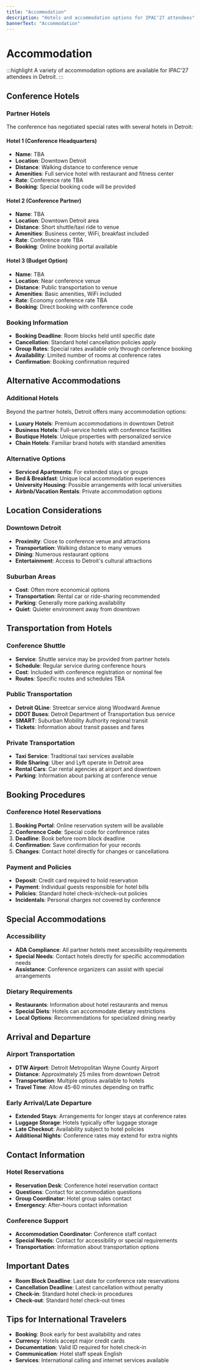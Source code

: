 ```yaml
---
title: "Accommodation"
description: "Hotels and accommodation options for IPAC'27 attendees"
bannerText: "Accommodation"
---
```


# Accommodation

:::highlight
A variety of accommodation options are available for IPAC'27 attendees in Detroit.
:::

## Conference Hotels

### Partner Hotels

The conference has negotiated special rates with several hotels in Detroit:

#### Hotel 1 (Conference Headquarters)
- **Name**: TBA
- **Location**: Downtown Detroit
- **Distance**: Walking distance to conference venue
- **Amenities**: Full service hotel with restaurant and fitness center
- **Rate**: Conference rate TBA
- **Booking**: Special booking code will be provided

#### Hotel 2 (Conference Partner)
- **Name**: TBA
- **Location**: Downtown Detroit area
- **Distance**: Short shuttle/taxi ride to venue
- **Amenities**: Business center, WiFi, breakfast included
- **Rate**: Conference rate TBA
- **Booking**: Online booking portal available

#### Hotel 3 (Budget Option)
- **Name**: TBA
- **Location**: Near conference venue
- **Distance**: Public transportation to venue
- **Amenities**: Basic amenities, WiFi included
- **Rate**: Economy conference rate TBA
- **Booking**: Direct booking with conference code

### Booking Information

- **Booking Deadline**: Room blocks held until specific date
- **Cancellation**: Standard hotel cancellation policies apply
- **Group Rates**: Special rates available only through conference booking
- **Availability**: Limited number of rooms at conference rates
- **Confirmation**: Booking confirmation required

## Alternative Accommodations

### Additional Hotels
Beyond the partner hotels, Detroit offers many accommodation options:
- **Luxury Hotels**: Premium accommodations in downtown Detroit
- **Business Hotels**: Full-service hotels with conference facilities
- **Boutique Hotels**: Unique properties with personalized service
- **Chain Hotels**: Familiar brand hotels with standard amenities

### Alternative Options
- **Serviced Apartments**: For extended stays or groups
- **Bed & Breakfast**: Unique local accommodation experiences
- **University Housing**: Possible arrangements with local universities
- **Airbnb/Vacation Rentals**: Private accommodation options

## Location Considerations

### Downtown Detroit
- **Proximity**: Close to conference venue and attractions
- **Transportation**: Walking distance to many venues
- **Dining**: Numerous restaurant options
- **Entertainment**: Access to Detroit's cultural attractions

### Suburban Areas
- **Cost**: Often more economical options
- **Transportation**: Rental car or ride-sharing recommended
- **Parking**: Generally more parking availability
- **Quiet**: Quieter environment away from downtown

## Transportation from Hotels

### Conference Shuttle
- **Service**: Shuttle service may be provided from partner hotels
- **Schedule**: Regular service during conference hours
- **Cost**: Included with conference registration or nominal fee
- **Routes**: Specific routes and schedules TBA

### Public Transportation
- **Detroit QLine**: Streetcar service along Woodward Avenue
- **DDOT Buses**: Detroit Department of Transportation bus service
- **SMART**: Suburban Mobility Authority regional transit
- **Tickets**: Information about transit passes and fares

### Private Transportation
- **Taxi Service**: Traditional taxi services available
- **Ride Sharing**: Uber and Lyft operate in Detroit area
- **Rental Cars**: Car rental agencies at airport and downtown
- **Parking**: Information about parking at conference venue

## Booking Procedures

### Conference Hotel Reservations
1. **Booking Portal**: Online reservation system will be available
2. **Conference Code**: Special code for conference rates
3. **Deadline**: Book before room block deadline
4. **Confirmation**: Save confirmation for your records
5. **Changes**: Contact hotel directly for changes or cancellations

### Payment and Policies
- **Deposit**: Credit card required to hold reservation
- **Payment**: Individual guests responsible for hotel bills
- **Policies**: Standard hotel check-in/check-out policies
- **Incidentals**: Personal charges not covered by conference

## Special Accommodations

### Accessibility
- **ADA Compliance**: All partner hotels meet accessibility requirements
- **Special Needs**: Contact hotels directly for specific accommodation needs
- **Assistance**: Conference organizers can assist with special arrangements

### Dietary Requirements
- **Restaurants**: Information about hotel restaurants and menus
- **Special Diets**: Hotels can accommodate dietary restrictions
- **Local Options**: Recommendations for specialized dining nearby

## Arrival and Departure

### Airport Transportation
- **DTW Airport**: Detroit Metropolitan Wayne County Airport
- **Distance**: Approximately 25 miles from downtown Detroit
- **Transportation**: Multiple options available to hotels
- **Travel Time**: Allow 45-60 minutes depending on traffic

### Early Arrival/Late Departure
- **Extended Stays**: Arrangements for longer stays at conference rates
- **Luggage Storage**: Hotels typically offer luggage storage
- **Late Checkout**: Availability subject to hotel policies
- **Additional Nights**: Conference rates may extend for extra nights

## Contact Information

### Hotel Reservations
- **Reservation Desk**: Conference hotel reservation contact
- **Questions**: Contact for accommodation questions
- **Group Coordinator**: Hotel group sales contact
- **Emergency**: After-hours contact information

### Conference Support
- **Accommodation Coordinator**: Conference staff contact
- **Special Needs**: Contact for accessibility or special requirements
- **Transportation**: Information about transportation options

## Important Dates

- **Room Block Deadline**: Last date for conference rate reservations
- **Cancellation Deadline**: Latest cancellation without penalty
- **Check-in**: Standard hotel check-in procedures
- **Check-out**: Standard hotel check-out times

## Tips for International Travelers

- **Booking**: Book early for best availability and rates
- **Currency**: Hotels accept major credit cards
- **Documentation**: Valid ID required for hotel check-in
- **Communication**: Hotel staff speak English
- **Services**: International calling and internet services available
